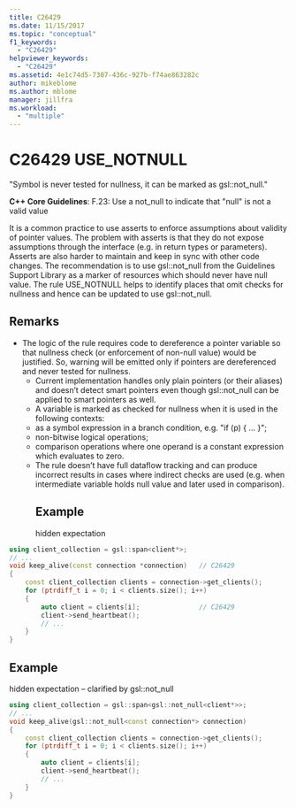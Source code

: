 ```yaml
---
title: C26429
ms.date: 11/15/2017
ms.topic: "conceptual"
f1_keywords:
  - "C26429"
helpviewer_keywords:
  - "C26429"
ms.assetid: 4e1c74d5-7307-436c-927b-f74ae863282c
author: mikeblome
ms.author: mblome
manager: jillfra
ms.workload:
  - "multiple"
---
```

# C26429 USE_NOTNULL
"Symbol is never tested for nullness, it can be marked as gsl::not_null."

**C++ Core Guidelines**:
F.23: Use a not_null<T> to indicate that "null" is not a valid value

It is a common practice to use asserts to enforce assumptions about validity of pointer values. The problem with asserts is that they do not expose assumptions through the interface (e.g. in return types or parameters). Asserts are also harder to maintain and keep in sync with other code changes. The recommendation is to use gsl::not_null from the Guidelines Support Library as a marker of resources which should never have null value. The rule USE_NOTNULL helps to identify places that omit checks for nullness and hence can be updated to use gsl::not_null.

## Remarks
- The logic of the rule requires code to dereference a pointer variable so that nullness check (or enforcement of non-null value) would be justified. So, warning will be emitted only if pointers are dereferenced and never tested for nullness.
  - Current implementation handles only plain pointers (or their aliases) and doesn’t detect smart pointers even though gsl::not_null can be applied to smart pointers as well.
  - A variable is marked as checked for nullness when it is used in the following contexts:
  - as a symbol expression in a branch condition, e.g. "if (p) { ... }";
  - non-bitwise logical operations;
  - comparison operations where one operand is a constant expression which evaluates to zero.
  - The rule doesn’t have full dataflow tracking and can produce incorrect results in cases where indirect checks are used (e.g. when intermediate variable holds null value and later used in comparison).
    ## Example
    hidden expectation

```cpp
using client_collection = gsl::span<client*>;
// ...
void keep_alive(const connection *connection)   // C26429
{
    const client_collection clients = connection->get_clients();
    for (ptrdiff_t i = 0; i < clients.size(); i++)
    {
        auto client = clients[i];               // C26429
        client->send_heartbeat();
        // ...
    }
}
```

## Example
hidden expectation – clarified by gsl::not_null

```cpp
using client_collection = gsl::span<gsl::not_null<client*>>;
// ...
void keep_alive(gsl::not_null<const connection*> connection)
{
    const client_collection clients = connection->get_clients();
    for (ptrdiff_t i = 0; i < clients.size(); i++)
    {
        auto client = clients[i];
        client->send_heartbeat();
        // ...
    }
}
```
